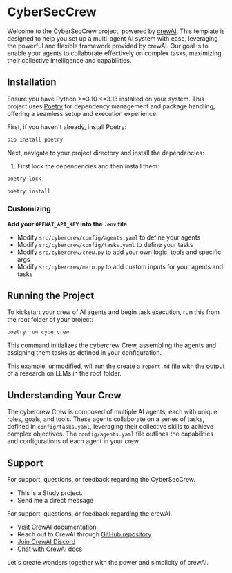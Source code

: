# CyberSecCrew

Welcome to the CyberSecCrew project, powered by [crewAI](https://crewai.com). This template is designed to help you set up a multi-agent AI system with ease, leveraging the powerful and flexible framework provided by crewAI. Our goal is to enable your agents to collaborate effectively on complex tasks, maximizing their collective intelligence and capabilities.

## Installation

Ensure you have Python >=3.10 <=3.13 installed on your system. This project uses [Poetry](https://python-poetry.org/) for dependency management and package handling, offering a seamless setup and execution experience.

First, if you haven't already, install Poetry:

```bash
pip install poetry
```

Next, navigate to your project directory and install the dependencies:

1. First lock the dependencies and then install them:
```bash
poetry lock
```
```bash
poetry install
```
### Customizing

**Add your `OPENAI_API_KEY` into the `.env` file**

- Modify `src/cybercrew/config/agents.yaml` to define your agents
- Modify `src/cybercrew/config/tasks.yaml` to define your tasks
- Modify `src/cybercrew/crew.py` to add your own logic, tools and specific args
- Modify `src/cybercrew/main.py` to add custom inputs for your agents and tasks

## Running the Project

To kickstart your crew of AI agents and begin task execution, run this from the root folder of your project:

```bash
poetry run cybercrew
```

This command initializes the cybercrew Crew, assembling the agents and assigning them tasks as defined in your configuration.

This example, unmodified, will run the create a `report.md` file with the output of a research on LLMs in the root folder.

## Understanding Your Crew

The cybercrew Crew is composed of multiple AI agents, each with unique roles, goals, and tools. These agents collaborate on a series of tasks, defined in `config/tasks.yaml`, leveraging their collective skills to achieve complex objectives. The `config/agents.yaml` file outlines the capabilities and configurations of each agent in your crew.

## Support

For support, questions, or feedback regarding the CyberSecCrew.
- This is a Study project.
- Send me a direct message

For support, questions, or feedback regarding the crewAI.
- Visit CrewAI [documentation](https://docs.crewai.com)
- Reach out to CrewAI through [GitHub repository](https://github.com/joaomdmoura/crewai)
- [Join CrewAI Discord](https://discord.com/invite/X4JWnZnxPb)
- [Chat with CrewAI docs](https://chatg.pt/DWjSBZn)

Let's create wonders together with the power and simplicity of crewAI.
